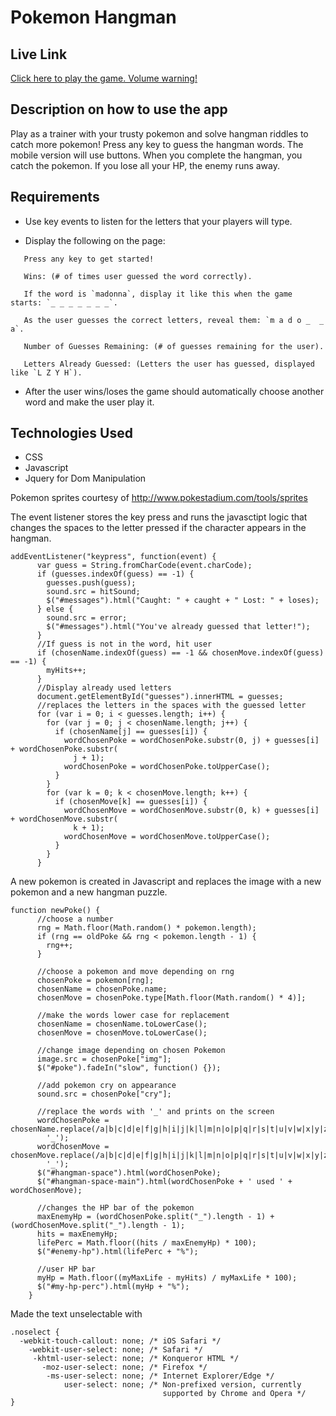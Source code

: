 # Pokemon Hangman

## Live Link

[Click here to play the game. Volume warning!](https://sharloteean.github.io/Hangman-Game/)

## Description on how to use the app

Play as a trainer with your trusty pokemon and solve hangman riddles to catch more pokemon! Press any key to guess the hangman words. The mobile version will use buttons. When you complete the hangman, you catch the pokemon. If you lose all your HP, the enemy runs away.

## Requirements

* Use key events to listen for the letters that your players will type.

* Display the following on the page:

```
   Press any key to get started!

   Wins: (# of times user guessed the word correctly).

   If the word is `madonna`, display it like this when the game starts: `_ _ _ _ _ _ _`.

   As the user guesses the correct letters, reveal them: `m a d o _  _ a`.

   Number of Guesses Remaining: (# of guesses remaining for the user).

   Letters Already Guessed: (Letters the user has guessed, displayed like `L Z Y H`).
```
* After the user wins/loses the game should automatically choose another word and make the user play it.

## Technologies Used
* CSS
* Javascript
* Jquery for Dom Manipulation

Pokemon sprites courtesy of http://www.pokestadium.com/tools/sprites

The event listener stores the key press and runs the javasctipt logic that changes the spaces to the letter pressed if the character appears in the hangman.

```
addEventListener("keypress", function(event) {
      var guess = String.fromCharCode(event.charCode);
      if (guesses.indexOf(guess) == -1) {
        guesses.push(guess);
        sound.src = hitSound;
        $("#messages").html("Caught: " + caught + " Lost: " + loses);
      } else {
        sound.src = error;
        $("#messages").html("You've already guessed that letter!");
      }
      //If guess is not in the word, hit user
      if (chosenName.indexOf(guess) == -1 && chosenMove.indexOf(guess) == -1) {
        myHits++;
      }
      //Display already used letters
      document.getElementById("guesses").innerHTML = guesses;
      //replaces the letters in the spaces with the guessed letter
      for (var i = 0; i < guesses.length; i++) {
        for (var j = 0; j < chosenName.length; j++) {
          if (chosenName[j] == guesses[i]) {
            wordChosenPoke = wordChosenPoke.substr(0, j) + guesses[i] + wordChosenPoke.substr(
              j + 1);
            wordChosenPoke = wordChosenPoke.toUpperCase();
          }
        }
        for (var k = 0; k < chosenMove.length; k++) {
          if (chosenMove[k] == guesses[i]) {
            wordChosenMove = wordChosenMove.substr(0, k) + guesses[i] + wordChosenMove.substr(
              k + 1);
            wordChosenMove = wordChosenMove.toUpperCase();
          }
        }
      }
```

A new pokemon is created in Javascript and replaces the image with a new pokemon and a new hangman puzzle.

```
function newPoke() {
      //choose a number
      rng = Math.floor(Math.random() * pokemon.length);
      if (rng == oldPoke && rng < pokemon.length - 1) {
        rng++;
      }

      //choose a pokemon and move depending on rng
      chosenPoke = pokemon[rng];
      chosenName = chosenPoke.name;
      chosenMove = chosenPoke.type[Math.floor(Math.random() * 4)];

      //make the words lower case for replacement  
      chosenName = chosenName.toLowerCase();
      chosenMove = chosenMove.toLowerCase();

      //change image depending on chosen Pokemon
      image.src = chosenPoke["img"];
      $("#poke").fadeIn("slow", function() {});

      //add pokemon cry on appearance
      sound.src = chosenPoke["cry"];

      //replace the words with '_' and prints on the screen
      wordChosenPoke = chosenName.replace(/a|b|c|d|e|f|g|h|i|j|k|l|m|n|o|p|q|r|s|t|u|v|w|x|y|z/gi,
        '_');
      wordChosenMove = chosenMove.replace(/a|b|c|d|e|f|g|h|i|j|k|l|m|n|o|p|q|r|s|t|u|v|w|x|y|z/gi,
        '_');
      $("#hangman-space").html(wordChosenPoke);
      $("#hangman-space-main").html(wordChosenPoke + ' used ' + wordChosenMove);

      //changes the HP bar of the pokemon
      maxEnemyHp = (wordChosenPoke.split("_").length - 1) + (wordChosenMove.split("_").length - 1);
      hits = maxEnemyHp;
      lifePerc = Math.floor((hits / maxEnemyHp) * 100);
      $("#enemy-hp").html(lifePerc + "%");

      //user HP bar
      myHp = Math.floor((myMaxLife - myHits) / myMaxLife * 100);
      $("#my-hp-perc").html(myHp + "%");
    }
```
Made the text unselectable with

```
.noselect {
  -webkit-touch-callout: none; /* iOS Safari */
    -webkit-user-select: none; /* Safari */
     -khtml-user-select: none; /* Konqueror HTML */
       -moz-user-select: none; /* Firefox */
        -ms-user-select: none; /* Internet Explorer/Edge */
            user-select: none; /* Non-prefixed version, currently
                                  supported by Chrome and Opera */
}
```
